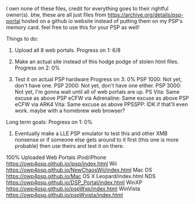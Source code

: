 I own none of these files, credit for everything goes to their rightful owner(s).
btw, these are all just files from https://archive.org/details/psp-portal 
hosted on a github io website instead of putting them on my PSP's memory card.
feel free to use this for your PSP as well!

Things to do:
1) Upload all 8 web portals.
Progress on 1: 6/8

2) Make an actual site
instead of this hodge podge of stolen html files.
Progress on 2: 0%

4) Test it on actual PSP hardware
Progress on 3: 0%
PSP 1000: Not yet, don't have one.
PSP 2000: Not yet, don't have one either.
PSP 3000: Not yet, I'm gonna wait until all of web portals are up.
PS Vita: Same excuse as above
PSP eCFW via Adrenaline: Same excuse as above
PSP eCFW via ARK4 Vita: Same excuse as above
PPSSPP: IDK if that'll even work. maybe with a homebrew web browser?

Long term goals:
Progress on 1: 0%
1) Eventually make a LLE PSP emulator to test this and other XMB nonsense or if someone else gets
around to it first (this one is more probable) then use theirs and test it on there.

100% Uploaded Web Portals
iPod/iPhone https://owp4psp.github.io/ipsp/index.html
Wii https://owp4psp.github.io/NewChaosWii/index.html
Mac OS https://owp4psp.github.io/Mac OS X Leopard/index.html
NDS https://owp4psp.github.io/DSP_Portal/index.html
WinXP https://owp4psp.github.io/pspWxp/index.html
WinVista https://owp4psp.github.io/pspWvista/index.html

